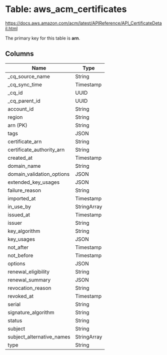# Table: aws_acm_certificates

https://docs.aws.amazon.com/acm/latest/APIReference/API_CertificateDetail.html

The primary key for this table is **arn**.

## Columns

| Name          | Type          |
| ------------- | ------------- |
|_cq_source_name|String|
|_cq_sync_time|Timestamp|
|_cq_id|UUID|
|_cq_parent_id|UUID|
|account_id|String|
|region|String|
|arn (PK)|String|
|tags|JSON|
|certificate_arn|String|
|certificate_authority_arn|String|
|created_at|Timestamp|
|domain_name|String|
|domain_validation_options|JSON|
|extended_key_usages|JSON|
|failure_reason|String|
|imported_at|Timestamp|
|in_use_by|StringArray|
|issued_at|Timestamp|
|issuer|String|
|key_algorithm|String|
|key_usages|JSON|
|not_after|Timestamp|
|not_before|Timestamp|
|options|JSON|
|renewal_eligibility|String|
|renewal_summary|JSON|
|revocation_reason|String|
|revoked_at|Timestamp|
|serial|String|
|signature_algorithm|String|
|status|String|
|subject|String|
|subject_alternative_names|StringArray|
|type|String|